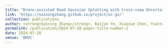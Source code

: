 ```yaml
---
title: "Drone-assisted Road Gaussian Splatting with Cross-view Uncertainty"
link: 'https://sainingzhang.github.io/project/uc-gs/'
collection: publications
author: <strong>Saining Zhang</strong>, Baijun Ye, Xiaoxue Chen, Yuantao Chen, Zongzheng Zhang, Cheng Peng, Yongliang Shi, Hao Zhao
permalink: /publication/2024-07-20-paper-title-number-2
date: 2024-07-20
venue: 'BMVC'
---
```


